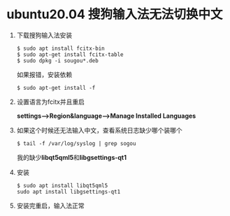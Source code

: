 # ubuntu20.04 搜狗输入法无法切换中文

1. 下载搜狗输入法安装

   ```
   $ sudo apt install fcitx-bin
   $ sudo apt-get install fcitx-table
   $ sudo dpkg -i sougou*.deb
   ```

   如果报错，安装依赖

   ```
   $ sudo apt-get install -f
   ```

2. 设置语言为fcitx并且重启

   **settings–>Region&language–>Manage Installed Languages**

3. 如果这个时候还无法输入中文，查看系统日志缺少哪个装哪个

   ```
   $ tail -f /var/log/syslog | grep sogou
   ```

   我的缺少**libqt5qml5**和**libgsettings-qt1**

4. 安装

   ```
   $ sudo apt install libqt5qml5
   sudo apt install libgsettings-qt1
   ```

5. 安装完重启，输入法正常